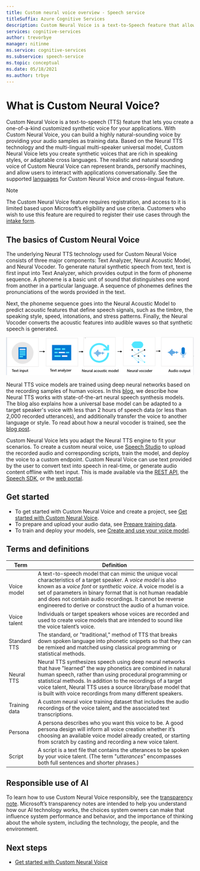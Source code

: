 ```yaml
---
title: Custom neural voice overview - Speech service
titleSuffix: Azure Cognitive Services
description: Custom Neural Voice is a text-to-Speech feature that allows you to create a one-of-a-kind customized synthetic voice for your applications by providing your own audio data as a sample.
services: cognitive-services
author: trevorbye
manager: nitinme
ms.service: cognitive-services
ms.subservice: speech-service
ms.topic: conceptual
ms.date: 05/18/2021
ms.author: trbye
---
```


# What is Custom Neural Voice?

Custom Neural Voice is a text-to-speech (TTS) feature that lets you create a one-of-a-kind customized synthetic voice for your applications. With Custom Neural Voice, you can build a highly natural-sounding voice by providing your audio samples as training data. Based on the Neural TTS technology and the multi-lingual multi-speaker universal model, Custom Neural Voice lets you create synthetic voices that are rich in speaking styles, or adaptable cross languages. The realistic and natural sounding voice of Custom Neural Voice can represent brands, personify machines, and allow users to interact with applications conversationally. See the supported [languages](language-support.md#customization) for Custom Neural Voice and cross-lingual feature.

> [!NOTE]
> The Custom Neural Voice feature requires registration, and access to it is limited based upon Microsoft’s eligibility and use criteria. Customers who wish to use this feature are required to register their use cases through the [intake form](https://aka.ms/customneural).

## The basics of Custom Neural Voice

The underlying Neural TTS technology used for Custom Neural Voice
consists of three major components: Text Analyzer, Neural Acoustic
Model, and Neural Vocoder. To generate natural synthetic speech from
text, text is first input into Text Analyzer, which provides output in
the form of phoneme sequence. A phoneme is a basic unit of sound that
distinguishes one word from another in a particular language. A sequence
of phonemes defines the pronunciations of the words provided in the
text. 

Next, the phoneme sequence goes into the Neural Acoustic Model to
predict acoustic features that define speech signals, such as the
timbre, the speaking style, speed, intonations, and stress patterns. Finally, the Neural Vocoder converts the acoustic features into audible waves so that synthetic speech is generated.

![Introduction image for custom neural voice.](./media/custom-voice/cnv-intro.png)

Neural TTS voice models are trained using deep neural networks based on
the recording samples of human voices. In this
[blog](https://techcommunity.microsoft.com/t5/azure-ai/neural-text-to-speech-extends-support-to-15-more-languages-with/ba-p/1505911),
we describe how Neural TTS works with state-of-the-art neural speech
synthesis models. The blog also explains how a universal base model can be adapted to a target speaker's voice with less
than 2 hours of speech data (or less than 2,000 recorded utterances), and additionally transfer the voice to another language or style. To read about how a neural vocoder is trained, see the [blog post](https://techcommunity.microsoft.com/t5/azure-ai/azure-neural-tts-upgraded-with-hifinet-achieving-higher-audio/ba-p/1847860).

Custom Neural Voice lets you adapt the Neural TTS engine to fit your scenarios. To create a custom neural voice, use [Speech Studio](https://speech.microsoft.com/customvoice) to upload the recorded audio and corresponding scripts, train the model, and deploy the voice to a custom endpoint. Custom Neural Voice can use text provided by the user to convert text into speech in real-time, or generate audio content offline with text input. This is made available via the [REST API](./rest-text-to-speech.md), the [Speech SDK](./get-started-text-to-speech.md), or the [web portal](https://speech.microsoft.com/audiocontentcreation).

## Get started

* To get started with Custom Neural Voice and create a project, see [Get started with Custom Neural Voice](how-to-custom-voice.md).
* To prepare and upload your audio data, see [Prepare training data](how-to-custom-voice-prepare-data.md).
* To train and deploy your models, see [Create and use your voice model](how-to-custom-voice-create-voice.md).

## Terms and definitions

| **Term**      | **Definition**                                                                                                                                                                                                                                                                                                                                                                                       |
|---------------|------------------------------------------------------------------------------------------------------------------------------------------------------------------------------------------------------------------------------------------------------------------------------------------------------------------------------------------------------------------------------------------------------|
| Voice model   | A text-to-speech model that can mimic the unique vocal characteristics of a target speaker. A *voice model* is also known as a *voice font* or *synthetic voice*. A voice model is a set of parameters in binary format that is not human readable and does not contain audio recordings. It cannot be reverse engineered to derive or construct the audio of a human voice. |
| Voice talent  | Individuals or target speakers whose voices are recorded and used to create voice models that are intended to sound like the voice talent’s voice.                                                                                                                                                                                                                                                   |
| Standard TTS  | The standard, or "traditional," method of TTS that breaks down spoken language into phonetic snippets so that they can be remixed and matched using classical programming or statistical methods.                                                                                                                                                                                                    |
| Neural TTS    | Neural TTS synthesizes speech using deep neural networks that have "learned" the way phonetics are combined in natural human speech, rather than using procedural programming or statistical methods. In addition to the recordings of a target voice talent, Neural TTS uses a source library/base model that is built with voice recordings from many different speakers.          |
| Training data | A custom neural voice training dataset that includes the audio recordings of the voice talent, and the associated text transcriptions.                                                                                                                                                                                                                                                               |
| Persona       | A persona describes who you want this voice to be. A good persona design will inform all voice creation whether it’s choosing an available voice model already created, or starting from scratch by casting and recording a new voice talent.                                                                                                |
| Script        | A script is a text file that contains the utterances to be spoken by your voice talent. (The term "*utterances*" encompasses both full sentences and shorter phrases.)                                                                                                                                                                                                                               |

## Responsible use of AI

To learn how to use Custom Neural Voice responsibly, see the [transparency note](/legal/cognitive-services/speech-service/custom-neural-voice/transparency-note-custom-neural-voice?context=/azure/cognitive-services/speech-service/context/context). Microsoft’s transparency notes are intended to help you understand how our AI technology works, the choices system owners can make that influence system performance and behavior, and the importance of thinking about the whole system, including the technology, the people, and the environment.

## Next steps

* [Get started with Custom Neural Voice](how-to-custom-voice.md)
